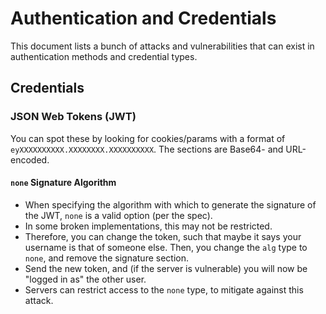 # Authentication and Credentials

This document lists a bunch of attacks and vulnerabilities that can exist in authentication methods and credential types.

## Credentials

### JSON Web Tokens (JWT)

You can spot these by looking for cookies/params with a format of `eyXXXXXXXXXX.XXXXXXXX.XXXXXXXXXX`. The sections are Base64- and URL-encoded.

#### `none` Signature Algorithm

 - When specifying the algorithm with which to generate the signature of the JWT, `none` is a valid option (per the spec).
 - In some broken implementations, this may not be restricted.
 - Therefore, you can change the token, such that maybe it says your username is that of someone else. Then, you change the `alg` type to `none`, and remove the signature section.
 - Send the new token, and (if the server is vulnerable) you will now be "logged in as" the other user.
 - Servers can restrict access to the `none` type, to mitigate against this attack.